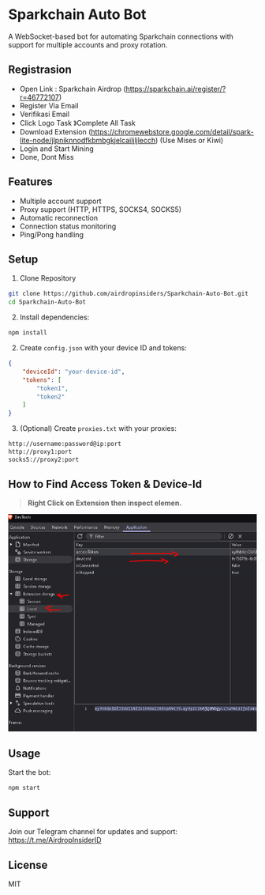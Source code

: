 # Sparkchain Auto Bot

A WebSocket-based bot for automating Sparkchain connections with support for multiple accounts and proxy rotation.

## Registrasion

- Open Link : Sparkchain Airdrop (https://sparkchain.ai/register/?r=46772107)
- Register Via Email
- Verifikasi Email
- Click Logo Task 》Complete All Task
- Download Extension (https://chromewebstore.google.com/detail/spark-lite-node/jlpniknnodfkbmbgkjelcailjljlecch) (Use Mises or Kiwi)
- Login and Start Mining
- Done, Dont Miss

## Features

- Multiple account support
- Proxy support (HTTP, HTTPS, SOCKS4, SOCKS5)
- Automatic reconnection
- Connection status monitoring
- Ping/Pong handling

## Setup

1. Clone Repository
```bash
git clone https://github.com/airdropinsiders/Sparkchain-Auto-Bot.git
cd Sparkchain-Auto-Bot
```
2. Install dependencies:
```bash
npm install
```

2. Create `config.json` with your device ID and tokens:
```json
{
    "deviceId": "your-device-id",
    "tokens": [
        "token1",
        "token2"
    ]
}
```

3. (Optional) Create `proxies.txt` with your proxies:
```
http://username:password@ip:port
http://proxy1:port
socks5://proxy2:port
```

## How to Find Access Token & Device-Id
> **Right Click on Extension then inspect elemen.**

![Example](data.PNG)

## Usage

Start the bot:
```bash
npm start
```

## Support

Join our Telegram channel for updates and support:
https://t.me/AirdropInsiderID

## License

MIT
